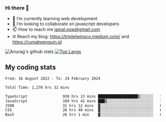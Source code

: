 ### Hi there 👋

<!--
**padepokanpenguin/padepokanpenguin** is a ✨ _special_ ✨ repository because its `README.md` (this file) appears on your GitHub profile.
-->

- 🌱 I’m currently learning  web development
- 👯 I’m looking to collaborate on javascript developers
- 📫 How to reach me jamal.psw@gmail.com
- 🌐 Reach my blog:
   https://tripletwinsco.medium.com/ and
   https://rumahpenguin.id

![Anurag's github stats](https://github-readme-stats.vercel.app/api?username=padepokanpenguin&count_private=true&disable_animations=false&show_icons=true&theme=default)
[![Top Langs](https://github-readme-stats.vercel.app/api/top-langs/?username=padepokanpenguin&theme=default&layout=compact)](https://github.com/padepokanpenguin)

## My coding stats

<!--START_SECTION:waka-->

```txt
From: 16 August 2022 - To: 24 February 2024

Total Time: 1,278 hrs 32 mins

TypeScript                930 hrs 13 mins ██████████████████▒░░░░░░   72.76 %
JavaScript                169 hrs 42 mins ███▒░░░░░░░░░░░░░░░░░░░░░   13.27 %
JSON                      31 hrs 12 mins  ▓░░░░░░░░░░░░░░░░░░░░░░░░   02.44 %
CSS                       26 hrs 48 mins  ▓░░░░░░░░░░░░░░░░░░░░░░░░   02.10 %
Bash                      26 hrs 1 min    ▓░░░░░░░░░░░░░░░░░░░░░░░░   02.04 %
```

<!--END_SECTION:waka-->


